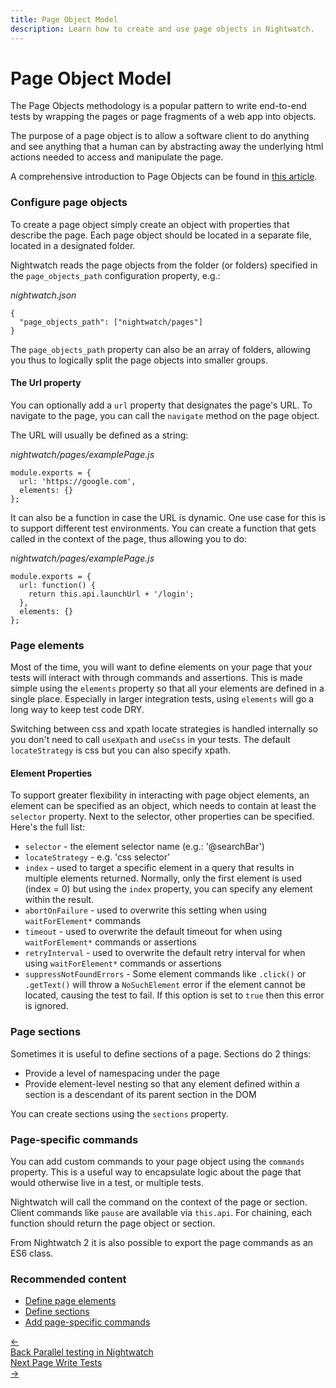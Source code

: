 ```yaml
---
title: Page Object Model
description: Learn how to create and use page objects in Nightwatch.
---
```


<div class="page-header"><h1>Page Object Model</h1></div>

The Page Objects methodology is a popular pattern to write end-to-end tests by wrapping the pages or page fragments of a web app into objects.

The purpose of a page object is to allow a software client to do anything and see anything that a human can by abstracting away the underlying html actions needed to access and manipulate the page.

A comprehensive introduction to Page Objects can be found in <a href="https://martinfowler.com/bliki/PageObject.html" target="_blank">this article</a>.

### Configure page objects

To create a page object simply create an object with properties that describe the page. Each page object should be located in a separate file, located in a designated folder. 

Nightwatch reads the page objects from the folder (or folders) specified in the `page_objects_path` configuration property, e.g.:

<div class="sample-test">
<i>nightwatch.json</i><pre class="line-numbers"><code class="language-javascript">{
  "page_objects_path": ["nightwatch/pages"]
}
</code></pre></div>

The `page_objects_path` property can also be an array of folders, allowing you thus to logically split the page objects into smaller groups.


#### The Url property

You can optionally add a `url` property that designates the page's URL. To navigate to the page, you can call the `navigate` method on the page object.

The URL will usually be defined as a string:

<div class="sample-test"><i>nightwatch/pages/examplePage.js</i>
<pre class="line-numbers" data-language="javascript"><code class="language-javascript">module.exports = {
  url: 'https://google.com',
  elements: {}
};
</code></pre>
</div>

It can also be a function in case the URL is dynamic. One use case for this is to support different test environments. You can create a function that gets called in the context of the page, thus allowing you to do:

<div class="sample-test"><i>nightwatch/pages/examplePage.js</i>
<pre class="line-numbers" data-language="javascript"><code class="language-javascript">module.exports = {
  url: function() { 
    return this.api.launchUrl + '/login'; 
  },
  elements: {}
};
</code></pre>
</div>

### Page elements

Most of the time, you will want to define elements on your page that your tests will interact with through commands and assertions. This is made simple using the `elements` property so that all your elements are defined in a single place. Especially in larger integration tests, using `elements` will go a long way to keep test code DRY.

Switching between css and xpath locate strategies is handled internally so you don't need to call `useXpath` and `useCss` in your tests. The default `locateStrategy` is css but you can also specify xpath.

#### Element Properties

To support greater flexibility in interacting with page object elements, an element can be specified as an object, which needs to contain at least the `selector` property.
Next to the selector, other properties can be specified. Here's the full list:

- `selector` - the element selector name (e.g.: '@searchBar')
- `locateStrategy` - e.g. 'css selector'
- `index` - used to target a specific element in a query that results in multiple elements returned. Normally, only the first element is used (index = 0) but using the `index` property, you can specify any element within the result.
- `abortOnFailure` - used to overwrite this setting when using `waitForElement*` commands
- `timeout` - used to overwrite the default timeout for when using `waitForElement*` commands or assertions
- `retryInterval` - used to overwrite the default retry interval for when using `waitForElement*` commands or assertions
- `suppressNotFoundErrors` - Some element commands like `.click()` or `.getText()` will throw a `NoSuchElement` error if the element cannot be located, causing the test to fail. If this option is set to `true` then this error is ignored.

### Page sections

Sometimes it is useful to define sections of a page. Sections do 2 things:

* Provide a level of namespacing under the page
* Provide element-level nesting so that any element defined within a section is a descendant of its parent section in the DOM

You can create sections using the `sections` property.

### Page-specific commands

You can add custom commands to your page object using the `commands` property. This is a useful way to encapsulate logic about the page that would otherwise live in a test, or multiple tests.

Nightwatch will call the command on the context of the page or section. Client commands like `pause` are available via `this.api`. For chaining, each function should return the page object or section.

From Nightwatch 2 it is also possible to export the page commands as an ES6 class.

### Recommended content
- [Define page elements](https://nightwatchjs.org/guide/using-page-objects/defining-elements.html)
- [Define sections](https://nightwatchjs.org/guide/using-page-objects/defining-sections.html)
- [Add page-specific commands](https://nightwatchjs.org/guide/using-page-objects/writing-page-specific-commands.html)

 <div class="doc-pagination pt-40">
  <div class="previous">
    <a href="https://nightwatchjs.org/guide/concepts/parallel-testing-in-nightwatch.html">
      <span>←</span>
        <div class="d-flex flex-column">
          <span class="smallT">Back</span>
          <span class="bigT">Parallel testing in Nightwatch</span>
        </div>
    </a>
  </div>
  <div class="next">
    <a href="https://nightwatchjs.org/guide/writing-tests/introduction.html">
        <div class="d-flex flex-column">
          <span class="smallT">Next Page</span>
          <span class="bigT">Write Tests</span>
        </div>
        <span>→</span>
    </a>
  </div>
</div>